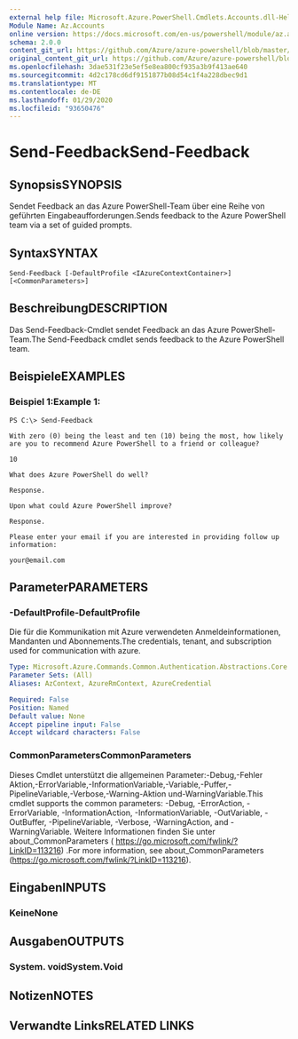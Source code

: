 ```yaml
---
external help file: Microsoft.Azure.PowerShell.Cmdlets.Accounts.dll-Help.xml
Module Name: Az.Accounts
online version: https://docs.microsoft.com/en-us/powershell/module/az.accounts/send-feedback
schema: 2.0.0
content_git_url: https://github.com/Azure/azure-powershell/blob/master/src/Accounts/Accounts/help/Send-Feedback.md
original_content_git_url: https://github.com/Azure/azure-powershell/blob/master/src/Accounts/Accounts/help/Send-Feedback.md
ms.openlocfilehash: 3dae531f23e5ef5e8ea800cf935a3b9f413ae640
ms.sourcegitcommit: 4d2c178cd6df9151877b08d54c1f4a228dbec9d1
ms.translationtype: MT
ms.contentlocale: de-DE
ms.lasthandoff: 01/29/2020
ms.locfileid: "93650476"
---
```

# <span data-ttu-id="d8b66-101">Send-Feedback</span><span class="sxs-lookup"><span data-stu-id="d8b66-101">Send-Feedback</span></span>

## <span data-ttu-id="d8b66-102">Synopsis</span><span class="sxs-lookup"><span data-stu-id="d8b66-102">SYNOPSIS</span></span>
<span data-ttu-id="d8b66-103">Sendet Feedback an das Azure PowerShell-Team über eine Reihe von geführten Eingabeaufforderungen.</span><span class="sxs-lookup"><span data-stu-id="d8b66-103">Sends feedback to the Azure PowerShell team via a set of guided prompts.</span></span>

## <span data-ttu-id="d8b66-104">Syntax</span><span class="sxs-lookup"><span data-stu-id="d8b66-104">SYNTAX</span></span>

```
Send-Feedback [-DefaultProfile <IAzureContextContainer>] [<CommonParameters>]
```

## <span data-ttu-id="d8b66-105">Beschreibung</span><span class="sxs-lookup"><span data-stu-id="d8b66-105">DESCRIPTION</span></span>
<span data-ttu-id="d8b66-106">Das Send-Feedback-Cmdlet sendet Feedback an das Azure PowerShell-Team.</span><span class="sxs-lookup"><span data-stu-id="d8b66-106">The Send-Feedback cmdlet sends feedback to the Azure PowerShell team.</span></span>

## <span data-ttu-id="d8b66-107">Beispiele</span><span class="sxs-lookup"><span data-stu-id="d8b66-107">EXAMPLES</span></span>

### <span data-ttu-id="d8b66-108">Beispiel 1:</span><span class="sxs-lookup"><span data-stu-id="d8b66-108">Example 1:</span></span>
```
PS C:\> Send-Feedback

With zero (0) being the least and ten (10) being the most, how likely are you to recommend Azure PowerShell to a friend or colleague?

10

What does Azure PowerShell do well?

Response.

Upon what could Azure PowerShell improve?

Response.

Please enter your email if you are interested in providing follow up information:

your@email.com
```

## <span data-ttu-id="d8b66-109">Parameter</span><span class="sxs-lookup"><span data-stu-id="d8b66-109">PARAMETERS</span></span>

### <span data-ttu-id="d8b66-110">-DefaultProfile</span><span class="sxs-lookup"><span data-stu-id="d8b66-110">-DefaultProfile</span></span>
<span data-ttu-id="d8b66-111">Die für die Kommunikation mit Azure verwendeten Anmeldeinformationen, Mandanten und Abonnements.</span><span class="sxs-lookup"><span data-stu-id="d8b66-111">The credentials, tenant, and subscription used for communication with azure.</span></span>

```yaml
Type: Microsoft.Azure.Commands.Common.Authentication.Abstractions.Core.IAzureContextContainer
Parameter Sets: (All)
Aliases: AzContext, AzureRmContext, AzureCredential

Required: False
Position: Named
Default value: None
Accept pipeline input: False
Accept wildcard characters: False
```

### <span data-ttu-id="d8b66-112">CommonParameters</span><span class="sxs-lookup"><span data-stu-id="d8b66-112">CommonParameters</span></span>
<span data-ttu-id="d8b66-113">Dieses Cmdlet unterstützt die allgemeinen Parameter:-Debug,-Fehler Aktion,-ErrorVariable,-InformationVariable,-Variable,-Puffer,-PipelineVariable,-Verbose,-Warning-Aktion und-WarningVariable.</span><span class="sxs-lookup"><span data-stu-id="d8b66-113">This cmdlet supports the common parameters: -Debug, -ErrorAction, -ErrorVariable, -InformationAction, -InformationVariable, -OutVariable, -OutBuffer, -PipelineVariable, -Verbose, -WarningAction, and -WarningVariable.</span></span> <span data-ttu-id="d8b66-114">Weitere Informationen finden Sie unter about_CommonParameters ( https://go.microsoft.com/fwlink/?LinkID=113216) .</span><span class="sxs-lookup"><span data-stu-id="d8b66-114">For more information, see about_CommonParameters (https://go.microsoft.com/fwlink/?LinkID=113216).</span></span>

## <span data-ttu-id="d8b66-115">Eingaben</span><span class="sxs-lookup"><span data-stu-id="d8b66-115">INPUTS</span></span>

### <span data-ttu-id="d8b66-116">Keine</span><span class="sxs-lookup"><span data-stu-id="d8b66-116">None</span></span>

## <span data-ttu-id="d8b66-117">Ausgaben</span><span class="sxs-lookup"><span data-stu-id="d8b66-117">OUTPUTS</span></span>

### <span data-ttu-id="d8b66-118">System. void</span><span class="sxs-lookup"><span data-stu-id="d8b66-118">System.Void</span></span>

## <span data-ttu-id="d8b66-119">Notizen</span><span class="sxs-lookup"><span data-stu-id="d8b66-119">NOTES</span></span>

## <span data-ttu-id="d8b66-120">Verwandte Links</span><span class="sxs-lookup"><span data-stu-id="d8b66-120">RELATED LINKS</span></span>
